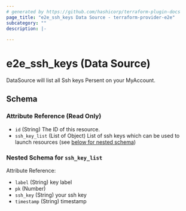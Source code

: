 ```yaml
---
# generated by https://github.com/hashicorp/terraform-plugin-docs
page_title: "e2e_ssh_keys Data Source - terraform-provider-e2e"
subcategory: ""
description: |-
  
---
```


# e2e_ssh_keys (Data Source)
DataSource will list all Ssh keys Persent on your MyAccount.





<!-- schema generated by tfplugindocs -->
## Schema

### Attribute Reference (Read Only)

- `id` (String) The ID of this resource.
- `ssh_key_list` (List of Object) List of ssh keys which can be used to launch resources (see [below for nested schema](#nestedatt--ssh_key_list))

<a id="nestedatt--ssh_key_list"></a>
### Nested Schema for `ssh_key_list`

Attribute Reference:

- `label` (String) key label
- `pk` (Number)  
- `ssh_key` (String) your ssh key
- `timestamp` (String) timestamp


